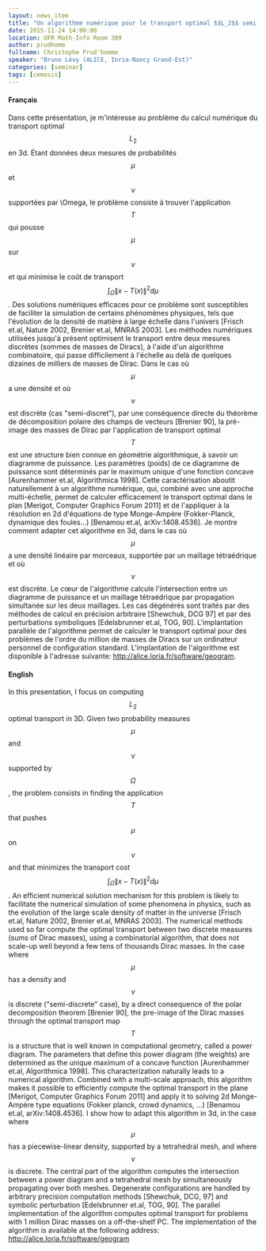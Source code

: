 ```yaml
---
layout: news_item
title: "Un algorithme numérique pour le transport optimal $$L_2$$ semi-discret en 3D / A numerical algorithm for semi-discrete optimal transport in 3D"
date: 2015-11-24 14:00:00
location: UFR Math-Info Room 309
author: prudhomm
fullname: Christophe Prud'homme
speaker: "Bruno Lévy (ALICE, Inria-Nancy Grand-Est)"
categories: [seminar]
tags: [cemosis]
---
```


#### Français

Dans cette présentation, je m'intéresse au problème du calcul numérique du transport optimal $$L_2$$ en 3d. Étant données deux mesures de probabilités $$\mu$$ et $$\nu$$ supportées par \Omega, le problème consiste à trouver l'application $$T$$ qui pousse $$\mu$$ sur $$\nu$$ et qui minimise le coût de transport $$\int_\Omega \| x - T(x) \|^2 d\mu$$. Des solutions numériques efficaces pour ce problème sont susceptibles de faciliter la simulation de certains phénomènes physiques, tels que l'évolution de la densité de matière à large échelle dans l'univers [Frisch et.al, Nature 2002, Brenier et.al, MNRAS 2003]. Les méthodes numériques utilisées jusqu'à présent optimisent le transport entre deux mesures discrètes (sommes de masses de Diracs), à l'aide d'un algorithme combinatoire, qui passe difficilement à l'échelle au delà de quelques dizaines de milliers de masses de Dirac. Dans le cas où $$\mu$$ a une densité et où $$\nu$$ est discrète (cas "semi-discret"), par une conséquence directe du théorème de décomposition polaire des champs de vecteurs [Brenier 90], la pré-image des masses de Dirac par l'application de transport optimal $$T$$ est une structure bien connue en géométrie algorithmique, à savoir un diagramme de puissance. Les paramètres (poids) de ce diagramme de puissance sont déterminés par le maximum unique d'une fonction concave [Aurenhammer et.al, Algorithmica 1998]. Cette caractérisation aboutit naturellement à un algorithme numérique, qui, combiné avec une approche multi-échelle, permet de calculer efficacement le transport optimal dans le plan [Merigot, Computer Graphics Forum 2011] et de l'appliquer à la résolution en 2d d'équations de type Monge-Ampère (Fokker-Planck, dynamique des foules...) [Benamou et.al, arXiv:1408.4536]. Je montre comment adapter cet algorithme en 3d, dans le cas où $$\mu$$ a une densité linéaire par morceaux, supportée par un maillage tétraédrique et où $$\nu$$ est discrète. Le cœur de l'algorithme calcule l'intersection entre un diagramme de puissance et un maillage tétraédrique par propagation simultanée sur les deux maillages. Les cas dégénérés sont traités par des méthodes de calcul en précision arbitraire [Shewchuk, DCG 97] et par des perturbations symboliques [Edelsbrunner et.al, TOG, 90]. L'implantation parallèle de l'algorithme permet de calculer le transport optimal pour des problèmes de l'ordre du million de masses de Diracs sur un ordinateur personnel de configuration standard. L'implantation de l'algorithme est disponible à l'adresse suivante: http://alice.loria.fr/software/geogram.

#### English

In this presentation, I focus on computing $$L_2$$ optimal transport in 3D. Given two probability measures $$\mu$$ and $$\nu$$ supported by $$\Omega$$, the problem consists in finding the application $$T$$ that pushes $$\mu$$ on $$\nu$$ and that minimizes the transport cost $$\int_\Omega \| x -T(x) \|^2 d\mu$$. An efficient numerical solution mechanism for this problem is likely to facilitate the numerical simulation of some phenomena in physics, such as the evolution of the large scale density of matter in the universe [Frisch et.al, Nature 2002, Brenier et.al, MNRAS 2003]. The numerical methods used so far compute the optimal transport between two discrete measures (sums of Dirac masses), using a combinatorial algorithm, that does not scale-up well beyond a few tens of thousands Dirac masses. In the case where $$\mu$$ has a density and $$\nu$$ is discrete ("semi-discrete" case), by a direct consequence of the polar decomposition theorem [Brenier 90], the pre-image of the Dirac masses through the optimal transport map $$T$$ is a structure that is well known in computational geometry, called a power diagram. The parameters that define this power diagram (the weights) are determined as the unique maximum of a concave function [Aurenhammer et.al, Algorithmica 1998]. This characterization naturally leads to a numerical algorithm. Combined with a multi-scale approach, this algorithm makes it possible to efficiently compute the optimal transport in the plane [Merigot, Computer Graphics Forum 2011] and apply it to solving 2d Monge-Ampère type equations (Fokker planck, crowd dynamics, ...) [Benamou et.al, arXiv:1408.4536]. I show how to adapt this algorithm in 3d, in the case where $$\mu$$ has a piecewise-linear density, supported by a tetrahedral mesh, and where $$\nu$$ is discrete. The central part of the algorithm computes the intersection between a power diagram and a tetrahedral mesh by simultaneously propagating over both meshes. Degenerate configurations are handled by arbitrary precision computation methods [Shewchuk, DCG, 97] and symbolic perturbation [Edelsbrunner et.al, TOG, 90]. The parallel implementation of the algorithm computes optimal transport for problems with 1 million Dirac masses on a off-the-shelf PC. The implementation of the algorithm is available at the following address: http://alice.loria.fr/software/geogram
